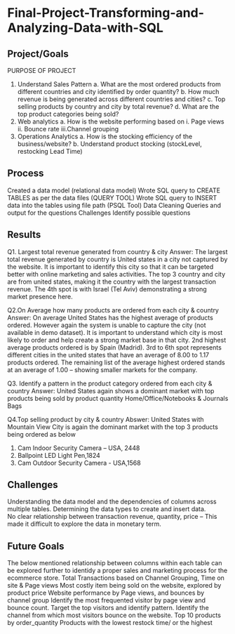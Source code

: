 # Final-Project-Transforming-and-Analyzing-Data-with-SQL

## Project/Goals
PURPOSE OF PROJECT
1. Understand Sales Pattern
    a. What are the most ordered products from different countries and city identified by order quantity?
    b. How much revenue is being generated across different countries and cities?
    c. Top selling products by country and city by total revenue?
    d. What are the top product categories being sold?
2. Web analytics 
    a. How is the website performing based on 
      i. Page views 
      ii. Bounce rate
      iii.Channel grouping
3. Operations Analytics 
   a. How is the stocking efficiency of the business/website?
    b. Understand product stocking (stockLevel, restocking Lead Time)

## Process
Created a data model (relational data model)
Wrote SQL query to CREATE TABLES as per the data files (QUERY TOOL)
Wrote SQL query to INSERT data into the tables using file path (PSQL Tool)
Data Cleaning 
Queries and output for the questions
Challenges
Identify possible questions



## Results
Q1. Largest total revenue generated from country & city
Answer: The largest total revenue generated by country is United states in a city not captured by the website. 
It is important to identify this city so that it can be targeted better with online marketing and sales activities. 
The top 3 country and city are from united states, making it the country with the largest transaction revenue. 
The 4th spot is with Israel (Tel Aviv) demonstrating a strong market presence here. 

Q2.On Average how many products are ordered from each city & country
Answer: On average United States has the highest average of products ordered. However again the system is unable to capture the city (not available in demo dataset). It is important to understand which city is most likely to order and help create a strong market base in that city. 
2nd highest average products ordered is by Spain (Madrid).
3rd to 6th spot represents different cities in the united states that have an average of 8.00 to 1.17 products ordered.
The remaining list of the average highest ordered stands at an average of 1.00 – showing smaller markets for the company. 

Q3. Identify a pattern in the product category ordered from each city & country
Answer: United States again shows a dominant market with top products being sold by product quantity
Home/Office/Notebooks & Journals
Bags


Q4.Top selling product by city & country
Abswer: United States with Mountain View City is again the dominant market with the top 3 products being ordered as below
1. Cam Indoor Security Camera – USA, 2448
2. Ballpoint LED Light Pen,1824
3. Cam Outdoor Security Camera - USA,1568


## Challenges 
Understanding the data model and the dependencies of columns across multiple tables.
Determining the data types to create and insert data.  
No clear relationship between transaction revenue, quantity, price – This made it difficult to explore the data in monetary term. 

## Future Goals
The below mentioned relationship between columns within each table can be explored further to identidy a proper sales and marketing process for the ecommerce store. 
Total Transactions based on Channel Grouping, Time on site & Page views
Most costly item being sold on the website, explored by product price 
Website performance by Page views, and bounces by channel group
Identify the most frequented visitor by page view and bounce count. Target the top visitors and identify pattern. 
Identify the channel from which most visitors bounce on the website. 
Top 10 products by order_quantity 
Products with the lowest restock time/ or the highest
